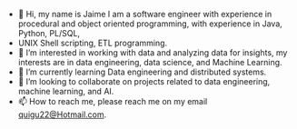 - 👋 Hi, my name is Jaime I am a software engineer with experience in procedural and object oriented programming, with experience in Java, Python, PL/SQL,
- UNIX Shell scripting, ETL programming. 
- 👀 I’m interested in working with data and analyzing data for insights, my interests are in data engineering, data science, and Machine Learning. 
- 🌱 I’m currently learning Data engineering and distributed systems. 
- 💞️ I’m looking to collaborate on projects related to data engineering, machine learning, and AI. 
- 📫 How to reach me, please reach me on my email quigu22@Hotmail.com.

<!---
Jaqg92/Jaqg92 is a ✨ special ✨ repository because its `README.md` (this file) appears on your GitHub profile.
You can click the Preview link to take a look at your changes.
--->
